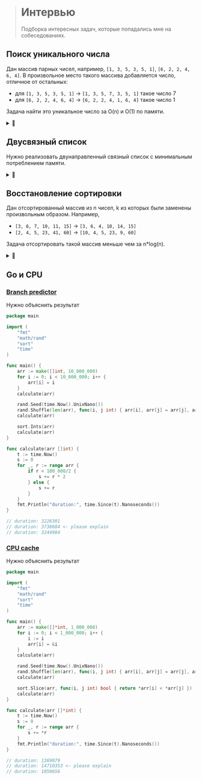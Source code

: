> # Интервью
>
> Подборка интересных задач, которые попадались мне на собеседованиях.

## Поиск уникального числа

Дан массив парных чисел, например, `[1, 3, 5, 3, 5, 1]`, `[6, 2, 2, 4, 6, 4]`.
В произвольное место такого массива добавляется число, отличное от остальных:
- для `[1, 3, 5, 3, 5, 1]` -> `[1, 3, 5, 7, 3, 5, 1]` такое число 7
- для `[6, 2, 2, 4, 6, 4]` -> `[6, 2, 2, 4, 1, 6, 4]` такое число 1

Задача найти это уникальное число за O(n) и O(1) по памяти.

<details><summary>👀</summary><p role="separator"></p>

Ограничение O(n) исключает предварительную сортировку, которую можно было бы
сделать in-place, чтобы вписаться в последнее ограничение. Оно же не позволит
применить структуру с константным доступом по ключу, типа hash table, т.к.
на её создание потребуется дополнительная память.

Акцент нужно делать на том, что одинаковых чисел в множестве чётное количество.
</details>

## Двусвязный список

Нужно реализовать двунаправленный связный список с минимальным потреблением памяти.

<details><summary>👀</summary><p role="separator"></p>

[XOR linked list](https://en.wikipedia.org/wiki/XOR_linked_list).
</details>

## Восстановление сортировки

Дан отсортированный массив из n чисел, k из которых были заменены произвольным
образом. Например,
- `[3, 6, 7, 10, 11, 15]` -> `[3, 6, 4, 10, 14, 15]`
- `[2, 4, 5, 23, 41, 60]` -> `[10, 4, 5, 23, 9, 60]`

Задача отсортировать такой массив меньше чем за n*log(n).

<details><summary>👀</summary><p role="separator"></p>

Для решения этой задачи нужно вспомнить алгоритм merge sort и переосмыслить
его в контексте знания о том, что исходный массив уже был отсортирован.
</details>

## Go и CPU

### [Branch predictor](https://en.wikipedia.org/wiki/Branch_predictor)

Нужно объяснить результат

```go
package main

import (
	"fmt"
	"math/rand"
	"sort"
	"time"
)

func main() {
	arr := make([]int, 10_000_000)
	for i := 0; i < 10_000_000; i++ {
		arr[i] = i
	}
	calculate(arr)

	rand.Seed(time.Now().UnixNano())
	rand.Shuffle(len(arr), func(i, j int) { arr[i], arr[j] = arr[j], arr[i] })
	calculate(arr)

	sort.Ints(arr)
	calculate(arr)
}

func calculate(arr []int) {
	t := time.Now()
	s := 0
	for _, r := range arr {
		if r < 100_000/2 {
			s += r * 2
		} else {
			s += r
		}
	}
	fmt.Println("duration:", time.Since(t).Nanoseconds())
}

// duration: 3226301
// duration: 3738684 <- please explain
// duration: 3244984
```

### [CPU cache](https://en.wikipedia.org/wiki/CPU_cache)

Нужно объяснить результат

```go
package main

import (
	"fmt"
	"math/rand"
	"sort"
	"time"
)

func main() {
	arr := make([]*int, 1_000_000)
	for i := 0; i < 1_000_000; i++ {
		i := i
		arr[i] = &i
	}
	calculate(arr)

	rand.Seed(time.Now().UnixNano())
	rand.Shuffle(len(arr), func(i, j int) { arr[i], arr[j] = arr[j], arr[i] })
	calculate(arr)

	sort.Slice(arr, func(i, j int) bool { return *arr[i] < *arr[j] })
	calculate(arr)
}

func calculate(arr []*int) {
	t := time.Now()
	s := 0
	for _, r := range arr {
		s += *r
	}
	fmt.Println("duration:", time.Since(t).Nanoseconds())
}

// duration: 1369079
// duration: 14710353 <- please explain
// duration: 1050656
```
